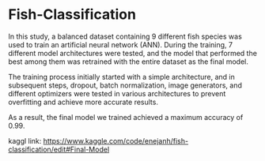 # Fish-Classification
In this study, a balanced dataset containing 9 different fish species was used to train an artificial neural network (ANN). 
During the training, 7 different model architectures were tested, and the model that performed the best among them was retrained with the entire dataset as the final model.

The training process initially started with a simple architecture, and in subsequent steps, dropout, batch normalization, image generators, and different optimizers were tested in various architectures to prevent overfitting and achieve more accurate results.

As a result, the final model we trained achieved a maximum accuracy of 0.99.

kaggl link: https://www.kaggle.com/code/enejanh/fish-classification/edit#Final-Model
